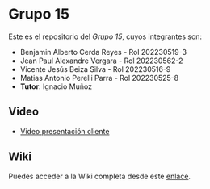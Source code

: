 # Grupo 15

Este es el repositorio del *Grupo 15*, cuyos integrantes son:

* Benjamin Alberto Cerda Reyes - Rol 202230519-3
* Jean Paul Alexandre Vergara - Rol 202230562-2
* Vicente Jesús Beiza Silva - Rol 202230516-9 
* Matias Antonio Perelli Parra - Rol 202230525-8
* **Tutor**: Ignacio Muñoz

## Video

* [Video presentación cliente](https://aula.usm.cl/mod/resource/view.php?id=6926137)


## Wiki

Puedes acceder a la Wiki completa desde este [enlace](https://github.com/matiasperelli/GrupoSoftsy-2025-PROYINF/wiki).

